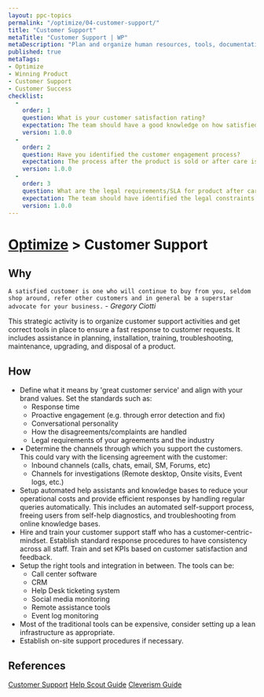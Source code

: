 ```yaml
---
layout: ppc-topics 
permalink: "/optimize/04-customer-support/"
title: "Customer Support"
metaTitle: "Customer Support | WP"
metaDescription: "Plan and organize human resources, tools, documentation, training required, communication and troubleshooting capabilities to provide great customer service."
published: true
metaTags:
- Optimize
- Winning Product
- Customer Support
- Customer Success
checklist: 
  -
    order: 1
    question: What is your customer satisfaction rating? 
    expectation: The team should have a good knowledge on how satisfied the customers are when using the product. They should know the pain points and what customers like about the product and most importantly need to know how generally satisfied customers are?. The idea behind this is to identify the improvements and also to have a generally good connection with customers.
    version: 1.0.0
  -
    order: 2
    question: Have you identified the customer engagement process?
    expectation: The process after the product is sold or after care is also as important as the product it self. Depending on the product, there should be a solid plan to listen and solve customers needs. This could be social media, call center or even on site consultancy.
    version: 1.0.0
  -
    order: 3
    question: What are the legal requirements/SLA for product after care?
    expectation: The team should have identified the legal constraints of their product after it has been sold. This could be various SLAs or other legal technicalities.
    version: 1.0.0
---
```

# [Optimize](../) > Customer Support

## Why
`A satisfied customer is one who will continue to buy from you, seldom shop around, refer other customers and in general be a superstar advocate for your business.` - _Gregory Ciotti_

This strategic activity is to organize customer support activities and get correct tools in place to ensure a fast response to customer requests. It includes assistance in planning, installation, training, troubleshooting, maintenance, upgrading, and disposal of a product.

## How
- Define what it means by 'great customer service' and align with your brand values. Set the standards such as:
  - Response time
  - Proactive engagement (e.g. through error detection and fix)
  - Conversational personality
  - How the disagreements/complaints are handled
  - Legal requirements of your agreements and the industry
- •	Determine the channels through which you support the customers. This could vary with the licensing agreement with the customer:
  - Inbound channels (calls, chats, email, SM, Forums, etc)
  - Channels for investigations (Remote desktop, Onsite visits, Event logs, etc.)
- Setup automated help assistants and knowledge bases to reduce your operational costs and provide efficient responses by handling regular queries automatically. This includes an automated self-support process, freeing users from self-help diagnostics, and troubleshooting from online knowledge bases.
- Hire and train your customer support staff who has a customer-centric-mindset. Establish standard response procedures to have consistency across all staff. Train and set KPIs based on customer satisfaction and feedback.
- Setup the right tools and integration in between. The tools can be:
  - Call center software
  - CRM
  - Help Desk ticketing system
  - Social media monitoring
  - Remote assistance tools
  - Event log monitoring
- Most of the traditional tools can be expensive, consider setting up a lean infrastructure as appropriate.
- Establish on-site support procedures if necessary.

## References
[Customer Support](https://en.wikipedia.org/wiki/Customer_support)
[Help Scout Guide](https://www.helpscout.com/helpu/customer-support-department/)
[Cleverism Guide](https://www.cleverism.com/how-to-build-successful-customer-service-department/)
